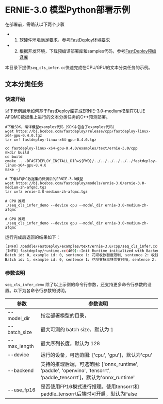 # ERNIE-3.0 模型Python部署示例

在部署前，需确认以下两个步骤

- 1. 软硬件环境满足要求，参考[FastDeploy环境要求](../../../../docs/cn/build_and_install/download_prebuilt_libraries.md)
- 2. 根据开发环境，下载预编译部署库和samples代码，参考[FastDeploy预编译库](../../../../docs/cn/build_and_install/download_prebuilt_libraries.md)

本目录下提供`seq_cls_infer.cc`快速完成在CPU/GPU的文本分类任务的示例。


## 文本分类任务

### 快速开始

以下示例展示如何基于FastDeploy库完成ERNIE-3.0-medium模型在CLUE AFQMC数据集上进行的文本分类任务的C++预测部署。

```
#下载SDK，编译模型examples代码（SDK中包含了examples代码）
wget https://bj.bcebos.com/fastdeploy/release/cpp/fastdeploy-linux-x64-gpu-0.4.0.tgz
tar xvf fastdeploy-linux-x64-gpu-0.4.0.tgz

cd fastdeploy-linux-x64-gpu-0.4.0/examples/text/ernie-3.0/cpp
mkdir build
cd build
cmake .. -DFASTDEPLOY_INSTALL_DIR=${PWD}/../../../../../../fastdeploy-linux-x64-gpu-0.4.0
make -j

# 下载AFQMC数据集的微调后的ERNIE-3.0模型
wget https://bj.bcebos.com/fastdeploy/models/ernie-3.0/ernie-3.0-medium-zh-afqmc.tgz
tar xvfz ernie-3.0-medium-zh-afqmc.tgz

# CPU 推理
./seq_cls_infer_demo --device cpu --model_dir ernie-3.0-medium-zh-afqmc

# GPU 推理
./seq_cls_infer_demo --device gpu --model_dir ernie-3.0-medium-zh-afqmc

```

运行完成后返回的结果如下：
```bash
[INFO] /paddle/FastDeploy/examples/text/ernie-3.0/cpp/seq_cls_infer.cc(93)::CreateRuntimeOption	model_path = ernie-3.0-medium-zh-afqmc/infer.pdmodel, param_path = ernie-3.0-medium-zh-afqmc/infer.pdiparams
[INFO] fastdeploy/runtime.cc(469)::Init	Runtime initialized with Backend::ORT in Device::CPU.
Batch id: 0, example id: 0, sentence 1: 花呗收款额度限制, sentence 2: 收钱码，对花呗支付的金额有限制吗, label: 1, confidence:  0.581852
Batch id: 1, example id: 0, sentence 1: 花呗支持高铁票支付吗, sentence 2: 为什么友付宝不支持花呗付款, label: 0, confidence:  0.997921
```



### 参数说明

`seq_cls_infer_demo` 除了以上示例的命令行参数，还支持更多命令行参数的设置。以下为各命令行参数的说明。

| 参数 |参数说明 |
|----------|--------------|
|--model_dir | 指定部署模型的目录， |
|--batch_size |最大可测的 batch size，默认为 1|
|--max_length |最大序列长度，默认为 128|
|--device | 运行的设备，可选范围: ['cpu', 'gpu']，默认为'cpu' |
|--backend | 支持的推理后端，可选范围: ['onnx_runtime', 'paddle', 'openvino', 'tensorrt', 'paddle_tensorrt']，默认为'onnx_runtime' |
|--use_fp16 | 是否使用FP16模式进行推理。使用tensorrt和paddle_tensorrt后端时可开启，默认为False |
